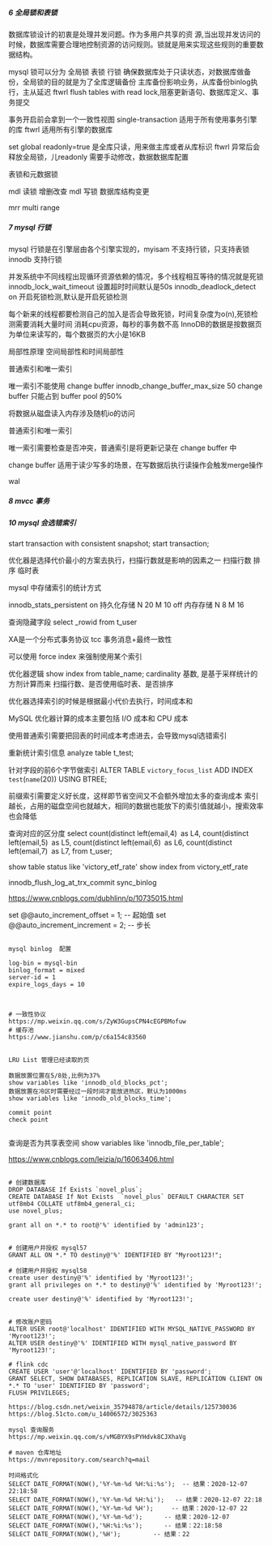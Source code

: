##### 6 全局锁和表锁
数据库锁设计的初衷是处理并发问题。作为多用户共享的资
源,当出现并发访问的时候，数据库需要合理地控制资源的访问规则。锁就是用来实现这些规则的重要数据结构。

mysql 锁可以分为 全局锁 表锁 行锁
确保数据库处于只读状态，对数据库做备份，全局锁的目的就是为了全库逻辑备份
主库备份影响业务，从库备份binlog执行，主从延迟
ftwrl  flush tables with read lock,阻塞更新语句、数据库定义、事务提交

事务开启前会拿到一个一致性视图
single-transaction 适用于所有使用事务引擎的库
ftwrl 适用所有引擎的数据库

set global readonly=true 是全库只读，用来做主库或者从库标识
ftwrl 异常后会释放全局锁，儿readonly 需要手动修改，数据数据库配置

表锁和元数据锁

mdl 读锁 增删改查 
mdl 写锁 数据库结构变更

mrr multi range 

##### 7 mysql 行锁
mysql 行锁是在引擎层由各个引擎实现的，myisam 不支持行锁，只支持表锁
innodb 支持行锁

并发系统中不同线程出现循环资源依赖的情况，多个线程相互等待的情况就是死锁
innodb_lock_wait_timeout 设置超时时间默认是50s
innodb_deadlock_detect  on  开启死锁检测,默认是开启死锁检测

每个新来的线程都要检测自己的加入是否会导致死锁，时间复杂度为o(n),死锁检测需要消耗大量时间
消耗cpu资源，每秒的事务数不高
InnoDB的数据是按数据页为单位来读写的，每个数据页的大小是16KB

局部性原理 空间局部性和时间局部性

普通索引和唯一索引

唯一索引不能使用 change buffer 
innodb_change_buffer_max_size 50 change buffer 只能占到 buffer pool 的50%

将数据从磁盘读入内存涉及随机io的访问

普通索引和唯一索引

唯一索引需要检查是否冲突，普通索引是将更新记录在 change buffer 中

change buffer 适用于读少写多的场景，在写数据后执行读操作会触发merge操作

wal 



##### 8 mvcc 事务



##### 10 mysql 会选错索引



start transaction with consistent snapshot;
start transaction;

优化器是选择代价最小的方案去执行，扫描行数就是影响的因素之一 扫描行数 排序 临时表

mysql 中存储索引的统计方式 

innodb_stats_persistent 
on 持久化存储 N 20 M 10
off 内存存储 N 8 M 16


查询隐藏字段
select _rowid from t_user


XA是一个分布式事务协议
tcc 
事务消息+最终一致性

可以使用 force index 来强制使用某个索引


优化器逻辑
show index from table_name;
cardinality 基数, 是基于采样统计的方剂计算而来
扫描行数、是否使用临时表、是否排序

优化器选择索引的时候是根据最小代价去执行，时间成本和

MySQL 优化器计算的成本主要包括 I/O 成本和 CPU 成本

使用普通索引需要把回表的时间成本考虑进去，会导致mysql选错索引 

重新统计索引信息
analyze table t_test;

针对字段的前6个字节做索引
ALTER TABLE `victory_focus_list` ADD INDEX `test`(`name`(20)) USING BTREE;

前缀索引需要定义好长度，这样即节省空间又不会额外增加太多的查询成本
索引越长，占用的磁盘空间也就越大，相同的数据也能放下的索引值就越小，搜索效率也会降低

查询对应的区分度
select
count(distinct left(email,4) as L4,
count(distinct left(email,5) as L5,
count(distinct left(email,6) as L6,
count(distinct left(email,7) as L7,
from t_user;

show table status like 'victory_etf_rate'
show index from victory_etf_rate

innodb_flush_log_at_trx_commit 
sync_binlog

https://www.cnblogs.com/dubhlinn/p/10735015.html


set @@auto_increment_offset = 1;     -- 起始值
set @@auto_increment_increment = 2;  -- 步长


```

mysql binlog  配置

log-bin = mysql-bin
binlog_format = mixed
server-id = 1
expire_logs_days = 10


```

```$xslt

# 一致性协议
https://mp.weixin.qq.com/s/ZyW3GupsCPN4cEGPBMofuw
# 缓存池
https://www.jianshu.com/p/c6a154c83560


LRU List 管理已经读取的页

数据放置位置在5/8处,比例为37%
show variables like 'innodb_old_blocks_pct';
数据放置在冷区时需要经过一段时间才能放进热区，默认为1000ms
show variables like 'innodb_old_blocks_time';

commit point 
check point 


```

查询是否为共享表空间
show variables like 'innodb_file_per_table'; 


https://www.cnblogs.com/leizia/p/16063406.html


```mysql

# 创建数据库
DROP DATABASE If Exists `novel_plus`;
CREATE DATABASE If Not Exists  `novel_plus` DEFAULT CHARACTER SET utf8mb4 COLLATE utf8mb4_general_ci;
use novel_plus;

grant all on *.* to root@'%' identified by 'admin123';


# 创建用户并授权 mysql57
GRANT ALL ON *.* TO destiny@'%' IDENTIFIED BY "Myroot123!"; 

# 创建用户并授权 mysql58
create user destiny@'%' identified by 'Myroot123!'; 
grant all privileges on *.* to destiny@'%' identified by 'Myroot123!';

create user destiny@'%' identified by 'Myroot123!'; 


# 修改账户密码
ALTER USER root@'localhost' IDENTIFIED WITH MYSQL_NATIVE_PASSWORD BY 'Myroot123!';
ALTER USER destiny@'%' IDENTIFIED WITH mysql_native_password BY 'Myroot123!';

# flink cdc 
CREATE USER 'user'@'localhost' IDENTIFIED BY 'password';
GRANT SELECT, SHOW DATABASES, REPLICATION SLAVE, REPLICATION CLIENT ON *.* TO 'user' IDENTIFIED BY 'password';
FLUSH PRIVILEGES;

```


```  
https://blog.csdn.net/weixin_35794878/article/details/125730036
https://blog.51cto.com/u_14006572/3025363

mysql 查询服务
https://mp.weixin.qq.com/s/vMGBYX9sPYHdvk8CJXhaVg

# maven 仓库地址
https://mvnrepository.com/search?q=mail

时间格式化
SELECT DATE_FORMAT(NOW(),'%Y-%m-%d %H:%i:%s');  -- 结果：2020-12-07 22:18:58
SELECT DATE_FORMAT(NOW(),'%Y-%m-%d %H:%i');   -- 结果：2020-12-07 22:18
SELECT DATE_FORMAT(NOW(),'%Y-%m-%d %H');     -- 结果：2020-12-07 22
SELECT DATE_FORMAT(NOW(),'%Y-%m-%d');      -- 结果：2020-12-07
SELECT DATE_FORMAT(NOW(),'%H:%i:%s');      -- 结果：22:18:58
SELECT DATE_FORMAT(NOW(),'%H');         -- 结果：22
```




